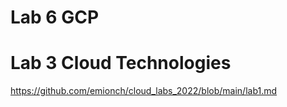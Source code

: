 # Lab 6 GCP
# Lab 3 Cloud Technologies
https://github.com/emionch/cloud_labs_2022/blob/main/lab1.md

